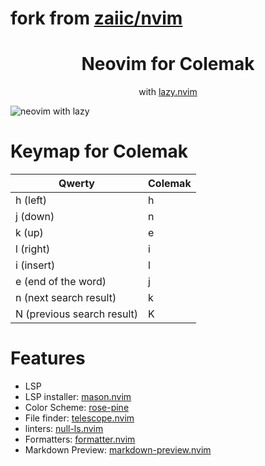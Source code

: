 # fork from [zaiic/nvim](https://github.com/zaiic/nvim.git)

<div align="center">
    <h1>Neovim for Colemak</h1>
    <span>with <a href="https://github.com/folke/lazy.nvim">lazy.nvim</a></span>
</div>

![neovim with lazy](./assets/banner.png)

# Keymap for Colemak

|Qwerty|Colemak|
|--|--|
|h (left)|h|
|j (down)|n|
|k (up)|e|
|l (right)|i|
|i (insert)|l|
|e (end of the word)|j|
|n (next search result)|k|
|N (previous search result)|K|

# Features

- LSP
- LSP installer: [mason.nvim](https://github.com/williamboman/mason.nvim)
- Color Scheme: [rose-pine](https://github.com/rose-pine/neovim)
- File finder: [telescope.nvim](https://github.com/nvim-telescope/telescope.nvim)
- linters: [null-ls.nvim](https://github.com/jose-elias-alvarez/null-ls.nvim)
- Formatters: [formatter.nvim](https://github.com/mhartington/formatter.nvim)
- Markdown Preview: [markdown-preview.nvim](https://github.com/iamcco/markdown-preview.nvim)
